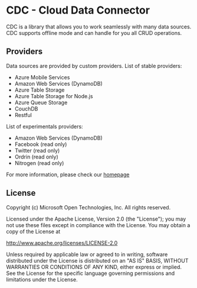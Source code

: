 CDC - Cloud Data Connector
==========

CDC is a library that allows you to work seamlessly with many data sources.
CDC supports offline mode and can handle for you all CRUD operations. 

## Providers
Data sources are provided by custom providers.
List of stable providers:
- Azure Mobile Services
- Amazon Web Services (DynamoDB)
- Azure Table Storage
- Azure Table Storage for Node.js
- Azure Queue Storage
- CouchDB
- Restful 

List of experimentals providers:
- Amazon Web Services (DynamoDB) 
- Facebook (read only)
- Twitter (read only)
- Ordrin (read only)
- Nitrogen (read only)

For more information, please check our [homepage](http://acdc.azurewebsites.net/)

## License
Copyright (c) Microsoft Open Technologies, Inc. All rights reserved.
 
Licensed under the Apache License, Version 2.0 (the "License"); you may not use these files except in compliance with the License. You may obtain a copy of the License at
 
http://www.apache.org/licenses/LICENSE-2.0
 
Unless required by applicable law or agreed to in writing, software distributed under the License is distributed on an "AS IS" BASIS, WITHOUT WARRANTIES OR CONDITIONS OF ANY KIND, either express or implied. See the License for the specific language governing permissions and limitations under the License.

